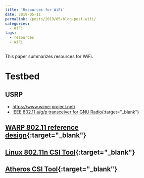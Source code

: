```yaml
---
title: 'Resources for WiFi'
date: 2019-05-11
permalink: /posts/2019/05/blog-post-wifi/
categories:
  - WiFi
tags:
  - resources
  - WiFi
---
```


This paper summarizes resources for WiFi.

# Testbed

## USRP
* https://www.wime-project.net/
* [IEEE 802.11 a/g/p transceiver for GNU Radio](https://github.com/bastibl/gr-ieee802-11){:target="_blank"}

## [WARP 802.11 reference design](http://warpproject.org/trac/wiki/802.11){:target="_blank"}

## [Linux 802.11n CSI Tool](https://dhalperi.github.io/linux-80211n-csitool/){:target="_blank"}

## [Atheros CSI Tool](https://wands.sg/research/wifi/AtherosCSI/){:target="_blank"}





